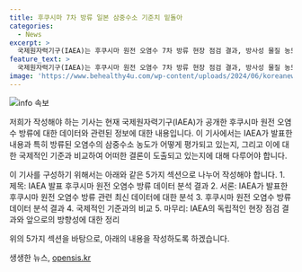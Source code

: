 ```yaml
---
title: 후쿠시마 7차 방류 일본 삼중수소 기준치 밑돌아
categories:
  - News
excerpt: >
  국제원자력기구(IAEA)는 후쿠시마 원전 오염수 7차 방류 현장 점검 결과, 방사성 물질 농도가 일본 기준치를 크게 밑도는 것으로 확인됐다고 밝혔다. 삼중수소 농도는 260Bq/L로, 일본 운영 기준치(1,500Bq/L)의 훨씬 미만이다. 이번 방류가 7차례로써 독립적인 현장 점검에서 일본 기준치를 크게 하회하는 결과를 보여주었다. 또한, 도쿄전력은 오염수를 해양으로 방류하기로 하였으며, 이는 ALPS로 처리된 물 중 트리튬 농도를 훨씬 낮은 수준으로 희석한 후의 결과이다. (출처: 국제원자력기구(IAEA))
feature_text: >
  국제원자력기구(IAEA)는 후쿠시마 원전 오염수 7차 방류 현장 점검 결과, 방사성 물질 농도가 일본 기준치를 크게 밑도는 것으로 확인됐다고 밝혔다. 삼중수소 농도는 260Bq/L로, 일본 운영 기준치(1,500Bq/L)의 훨씬 미만이다. 이번 방류가 7차례로써 독립적인 현장 점검에서 일본 기준치를 크게 하회하는 결과를 보여주었다. 또한, 도쿄전력은 오염수를 해양으로 방류하기로 하였으며, 이는 ALPS로 처리된 물 중 트리튬 농도를 훨씬 낮은 수준으로 희석한 후의 결과이다. (출처: 국제원자력기구(IAEA))
image: 'https://www.behealthy4u.com/wp-content/uploads/2024/06/koreanews.jpg'
---
```


<p><img src="https://www.behealthy4u.com/wp-content/uploads/2024/06/koreanews.jpg" alt="info 속보" /></p>

<p>저희가 작성해야 하는 기사는 현재 국제원자력기구(IAEA)가 공개한 후쿠시마 원전 오염수 방류에 대한 데이터와 관련된 정보에 대한 내용입니다. 이 기사에서는 IAEA가 발표한 내용과 특히 방류된 오염수의 삼중수소 농도가 어떻게 평가되고 있는지, 그리고 이에 대한 국제적인 기준과 비교하여 어떠한 결론이 도출되고 있는지에 대해 다루어야 합니다. </p>

<p>이 기사를 구성하기 위해서는 아래와 같은 5가지 섹션으로 나누어 작성해야 합니다.
1. 제목: IAEA 발표 후쿠시마 원전 오염수 방류 데이터 분석 결과
2. 서론: IAEA가 발표한 후쿠시마 원전 오염수 방류 관련 최신 데이터에 대한 분석
3. 후쿠시마 원전 오염수 방류 데이터 분석 결과
4. 국제적인 기준과의 비교
5. 마무리: IAEA의 독립적인 현장 점검 결과와 앞으로의 방향성에 대한 정리</p>

<p>위의 5가지 섹션을 바탕으로, 아래의 내용을 작성하도록 하겠습니다.</p>
생생한 뉴스, <a href="https://opensis.kr" rel="dofollow">opensis.kr</a>



